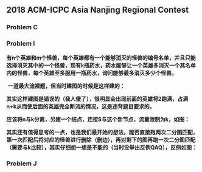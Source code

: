## 2018 ACM-ICPC Asia Nanjing Regional Contest

### Problem C

### Problem I

​	**有n个英雄和m个怪兽，每个英雄都有一个能够消灭的怪兽的编号名单，并且只能选择消灭其中的一个怪兽，现有k瓶药水，药水能够让一个英雄多消灭一个其名单内的怪兽，每个英雄至多服用一瓶药水，询问能够最多消灭多少个怪兽。**

​	**一道最大流裸题，但当时建图的时候是这样建的：**

​	**其实这样建图是错误的（我人傻了），很明显会出现前面的英雄将2跑满，占满n+k从而使后面的英雄完全断流的情况，这是违背题目要求的。**

​	**应该将n与k分离，另建一个结点，连接S与这个新节点，流量限制为k，如图：**

​	**其实还有值得思考的一点，也是我们最开始的想法，能否直接跑两次二分图匹配，第一次匹配后将对应的怪兽进行删除（删边），再对剩下的图再跑一次二分图匹配（需要与k比较），其实仔细想一想是不能的（当时没举出反例QAQ），反例如图：**

### Problem J

